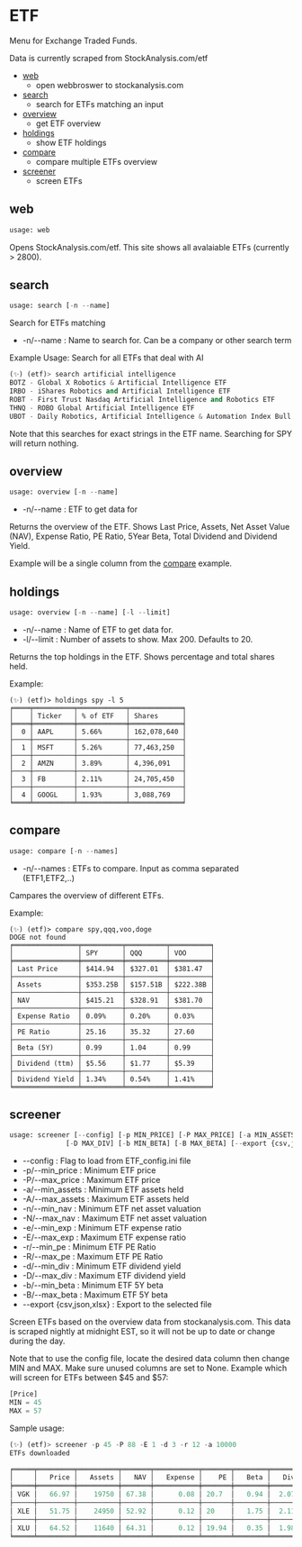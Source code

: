 # ETF
Menu for Exchange Traded Funds.

Data is currently scraped from StockAnalysis.com/etf

* [web](#web)
  * open webbroswer to stockanalysis.com
* [search](#search)
  * search for ETFs matching an input
* [overview](#overview)
  *  get ETF overview
* [holdings](#holdings)
  * show ETF holdings
* [compare](#compare)
  * compare multiple ETFs overview
* [screener](#screener)
  * screen ETFs

## web <a name="web"></a>
```python
usage: web
```
Opens StockAnalysis.com/etf.  This site shows all avalaiable ETFs (currently > 2800).

## search <a name="search"></a>
```python
usage: search [-n --name]
```
Search for ETFs matching
* -n/--name : Name to search for.  Can be a company or other search term

Example Usage: Search for all ETFs that deal with AI
```python
(✨) (etf)> search artificial intelligence
BOTZ - Global X Robotics & Artificial Intelligence ETF
IRBO - iShares Robotics and Artificial Intelligence ETF
ROBT - First Trust Nasdaq Artificial Intelligence and Robotics ETF
THNQ - ROBO Global Artificial Intelligence ETF
UBOT - Daily Robotics, Artificial Intelligence & Automation Index Bull 3X Shares
```
Note that this searches for exact strings in the ETF name.  Searching for SPY will return nothing.

## overview <a name="overview"></a>
```python
usage: overview [-n --name]
```
* -n/--name : ETF to get data for

Returns the overview of the ETF.  Shows Last Price, Assets, Net Asset Value (NAV), Expense Ratio, PE Ratio, 5Year Beta, Total Dividend and Dividend Yield.

Example will be a single column from the [compare](#compare) example.

## holdings <a name="holdings"></a>
```python
usage: overview [-n --name] [-l --limit]
```
* -n/--name : Name of ETF to get data for.
* -l/--limit : Number of assets to show.  Max 200.  Defaults to 20.

Returns the top holdings in the ETF.  Shows percentage and total shares held.

Example:
```
(✨) (etf)> holdings spy -l 5
╒════╤══════════╤════════════╤═════════════╕
│    │ Ticker   │ % of ETF   │ Shares      │
╞════╪══════════╪════════════╪═════════════╡
│  0 │ AAPL     │ 5.66%      │ 162,078,640 │
├────┼──────────┼────────────┼─────────────┤
│  1 │ MSFT     │ 5.26%      │ 77,463,250  │
├────┼──────────┼────────────┼─────────────┤
│  2 │ AMZN     │ 3.89%      │ 4,396,091   │
├────┼──────────┼────────────┼─────────────┤
│  3 │ FB       │ 2.11%      │ 24,705,450  │
├────┼──────────┼────────────┼─────────────┤
│  4 │ GOOGL    │ 1.93%      │ 3,088,769   │
╘════╧══════════╧════════════╧═════════════╛
```

## compare <a name="compare"></a>
```python
usage: compare [-n --names]
```
* -n/--names : ETFs to compare.  Input as comma separated (ETF1,ETF2,..)

Campares the overview of different ETFs.

Example:

```
(✨) (etf)> compare spy,qqq,voo,doge
DOGE not found
╒════════════════╤══════════╤══════════╤══════════╕
│                │ SPY      │ QQQ      │ VOO      │
╞════════════════╪══════════╪══════════╪══════════╡
│ Last Price     │ $414.94  │ $327.01  │ $381.47  │
├────────────────┼──────────┼──────────┼──────────┤
│ Assets         │ $353.25B │ $157.51B │ $222.38B │
├────────────────┼──────────┼──────────┼──────────┤
│ NAV            │ $415.21  │ $328.91  │ $381.70  │
├────────────────┼──────────┼──────────┼──────────┤
│ Expense Ratio  │ 0.09%    │ 0.20%    │ 0.03%    │
├────────────────┼──────────┼──────────┼──────────┤
│ PE Ratio       │ 25.16    │ 35.32    │ 27.60    │
├────────────────┼──────────┼──────────┼──────────┤
│ Beta (5Y)      │ 0.99     │ 1.04     │ 0.99     │
├────────────────┼──────────┼──────────┼──────────┤
│ Dividend (ttm) │ $5.56    │ $1.77    │ $5.39    │
├────────────────┼──────────┼──────────┼──────────┤
│ Dividend Yield │ 1.34%    │ 0.54%    │ 1.41%    │
╘════════════════╧══════════╧══════════╧══════════╛
```
## screener <a name="screener"></a>
````python
usage: screener [--config] [-p MIN_PRICE] [-P MAX_PRICE] [-a MIN_ASSETS] [-A MAX_ASSETS] [-n MIN_NAV] [-N MAX_NAV] [-e MIN_EXP] [-E MAX_EXP] [-r MIN_PE] [-R MAX_PE] [-d MIN_DIV]
              [-D MAX_DIV] [-b MIN_BETA] [-B MAX_BETA] [--export {csv,json,xlsx}] [-h]
````

* --config : Flag to load from ETF_config.ini file
* -p/--min_price : Minimum ETF price
* -P/--max_price : Maximum ETF price
* -a/--min_assets : Minimum ETF assets held
* -A/--max_assets : Maximum ETF assets held
* -n/--min_nav : Minimum ETF net asset valuation
* -N/--max_nav : Maximum ETF net asset valuation
* -e/--min_exp : Minimum ETF expense ratio
* -E/--max_exp : Maximum ETF expense ratio
* -r/--min_pe : Minimum ETF PE Ratio
* -R/--max_pe : Maximum ETF PE Ratio
* -d/--min_div : Minimum ETF dividend yield
* -D/--max_div : Maximum ETF dividend yield
* -b/--min_beta : Minimum ETF 5Y beta
* -B/--max_beta : Maximum ETF 5Y beta
* --export {csv,json,xlsx} : Export to the selected file

Screen ETFs based on the overview data from stockanalysis.com.  This data is scraped nightly at midnight EST, so it will not be up to date or change during the day.

Note that to use the config file, locate the desired data column then change MIN and MAX.  Make sure unused columns are set to None.
Example which will screen for ETFs between $45 and $57:
```python
[Price]
MIN = 45
MAX = 57
```

Sample usage:
```python
(✨) (etf)> screener -p 45 -P 88 -E 1 -d 3 -r 12 -a 10000
ETFs downloaded

╒═════╤═════════╤══════════╤═══════╤═══════════╤═══════╤════════╤═══════╤════════════╕
│     │   Price │   Assets │   NAV │   Expense │    PE │   Beta │   Div │   DivYield │
╞═════╪═════════╪══════════╪═══════╪═══════════╪═══════╪════════╪═══════╪════════════╡
│ VGK │   66.97 │    19750 │ 67.38 │      0.08 │ 20.7  │   0.94 │  2.07 │       3.07 │
├─────┼─────────┼──────────┼───────┼───────────┼───────┼────────┼───────┼────────────┤
│ XLE │   51.75 │    24950 │ 52.92 │      0.12 │ 20    │   1.75 │  2.11 │       3.99 │
├─────┼─────────┼──────────┼───────┼───────────┼───────┼────────┼───────┼────────────┤
│ XLU │   64.52 │    11640 │ 64.31 │      0.12 │ 19.94 │   0.35 │  1.98 │       3.07 │
╘═════╧═════════╧══════════╧═══════╧═══════════╧═══════╧════════╧═══════╧════════════╛
```
